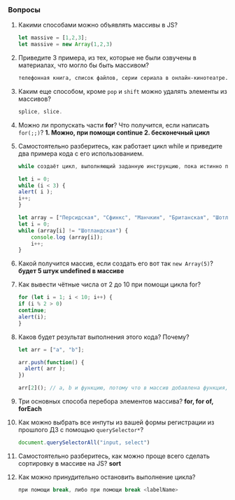 ### Вопросы 

1. Какими способами можно объявлять массивы в JS? 
    ```js
    let massive = [1,2,3];
    let massive = new Array(1,2,3)
    ```
2. Приведите 3 примера, из тех, которые не были озвучены в материалах, что могло бы быть массивом? 
    ```txt
    телефонная книга, список файлов, серии сериала в онлайн-кинотеатре.
    ```
3. Каким еще способом, кроме `pop` и `shift` можно удалять элементы из массивов?
    ```js
    splice, slice.
    ```
4. Можно ли пропускать части **for**? Что получится, если написать `for(;;)`?  **1. Можно, при помощи continue 2. бесконечный цикл**
5. Самостоятельно разберитесь, как работает цикл while и приведите два примера кода с его использованием.
    ```js
    while создаёт цикл, выполняющий заданную инструкцию, пока истинно проверяемое условие. Логическое значение условия вычисляется перед исполнением тела цикла.

    let i = 0;
    while (i < 3) {
    alert( i );
    i++;
    }

    let array = ["Персидская", "Сфинкс", "Манчкин", "Британская", "Шотландская"];
    let i = 0;
    while (array[i] != "Шотландская") {
        console.log (array[i]);
        i++;
    }
    ```

6. Какой получится массив, если создать его вот так `new Array(5)`? **будет 5 штук undefined в массиве**
7. Как вывести чётные числа от 2 до 10 при помощи цикла for? 
    ```js
    for (let i = 1; i < 10; i++) {
    if (i % 2 > 0)
    continue;
    alert(i);
    }
    ```
8. Каков будет результат выполнения этого кода? Почему?
    ```js
    let arr = ["a", "b"];
    
    arr.push(function() {
      alert( arr );
    })
    
    arr[2](); // a, b и функцию, потому что в массив добавлена функция, которая делает alert самого массива. 
    ```
    
9. Три основных способа перебора элементов массива?
**for, for of, forEach**
10. Как можно выбрать все инпуты из вашей формы регистрации из прошлого ДЗ с помощью `querySelector*`? 
    ```js
    document.querySelectorAll("input, select")
    ```
11. Самостоятельно разберитесь, как можно проще всего сделать сортировку в массиве на JS? **sort**
12. Как можно принудительно остановить выполнение цикла? 
    ```js
    при помощи break, либо при помощи break <labelName>
    ```